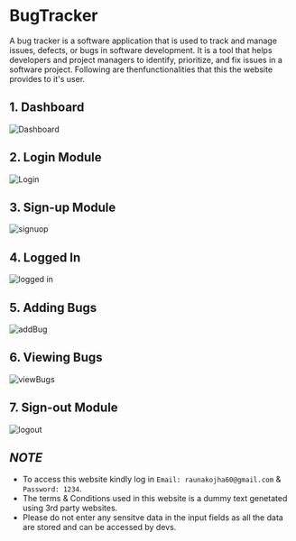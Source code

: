 # BugTracker

A bug tracker is a software application that is used to track and manage issues, defects, or bugs in software development. It is a tool that helps developers and project managers to identify, prioritize, and fix issues in a software project. Following are thenfunctionalities that this the website provides to it's user.

## 1. Dashboard

![Dashboard](https://user-images.githubusercontent.com/87773225/212536104-e4ffc38d-37fa-4cd8-a470-6aa930d739e8.png)


## 2. Login Module

![Login](https://user-images.githubusercontent.com/87773225/212536117-572ebce6-d728-456a-8e7f-8882e6c355fe.png)

## 3. Sign-up Module

![signuop](https://user-images.githubusercontent.com/87773225/212536129-74922d3d-2857-4258-ab4a-9f552cc451c6.png)


## 4. Logged In

![logged in](https://user-images.githubusercontent.com/87773225/212536138-746d429b-8f35-4418-b311-872016806e76.png)

## 5. Adding Bugs

![addBug](https://user-images.githubusercontent.com/87773225/212536141-98f316e7-526b-44b3-99cc-937b16c748ee.png)

## 6. Viewing Bugs
![viewBugs](https://user-images.githubusercontent.com/87773225/212536165-2cc78593-9a76-42fb-ad52-657c479fd27c.png)


## 7. Sign-out Module

![logout](https://user-images.githubusercontent.com/87773225/212536192-c9c6c579-fc50-456b-92b4-cdad7c3e8044.png)


## **_NOTE_** 
 * To access this website kindly log in `Email: raunakojha60@gmail.com` & `Password: 1234`.
 * The terms & Conditions used in this website is a dummy text genetated using 3rd party websites.
 * Please do not enter any sensitve data in the input fields as all the data are stored and can be accessed by devs.
